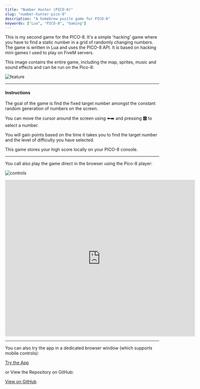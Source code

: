 ```yaml
---
title: "Number Hunter (PICO-8)"
slug: "number-hunter-pico-8"
description: "A homebrew puzzle game for PICO-8"
keywords: ["Lua", "PICO-8", "Gaming"]
---
```


This is my second game for the PICO-8. It's a simple 'hacking' game where you have to find a static number in a grid of randomly changing numbers. The game is written in Lua and uses the PICO-8 API. It is based on hacking mini games I used to play on FiveM servers.

This image contains the entire game, including the map, sprites, music and sound effects and can be run on the Pico-8:

![feature](/next-portfolio/project-images/number-hunter-pico-8/feature.png)

---

#### Instructions

The goal of the game is find the fixed target number amongst the constant random generation of numbers on the screen.

You can move the cursor around the screen using ⬅️➡️ and pressing 🅾️ to select a number.

You will gain points based on the time it takes you to find the target number and the level of difficulty you have selected.

This game stores your high score locally on your PICO-8 console.

---

You call also play the game direct in the browser using the Pico-8 player:

![controls](https://imgur.com/BPMVOyQ.png)

<iframe src="https://www.lexaloffle.com/bbs/widget.php?pid=dodoyoyiwi" allowfullscreen width="621" height="513" style="border:none; overflow:hidden"></iframe>

---

You can also try the app in a dedicated browser window (which supports mobile controls):

<a className="btn btn-dark" href="https://gcoulby.github.io/number-hunter-p8/"  target="_blank" rel="noopener noreferrer"><i className="fa fa-globe"></i> Try the App</a>

or View the Repository on GitHub:

<a className="btn btn-dark" href="https://github.com/gcoulby/number-hunter-p8"  target="_blank" rel="noopener noreferrer"><i className="fa fa-github"></i> View on GitHub</a>
